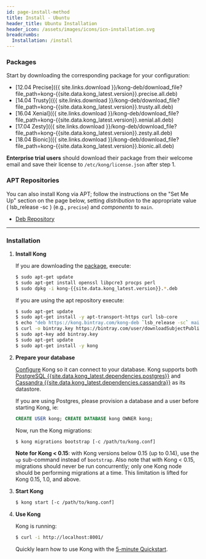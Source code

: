 ```yaml
---
id: page-install-method
title: Install - Ubuntu
header_title: Ubuntu Installation
header_icon: /assets/images/icons/icn-installation.svg
breadcrumbs:
  Installation: /install
---
```


### Packages

Start by downloading the corresponding package for your configuration:

- [12.04 Precise]({{ site.links.download }}/kong-deb/download_file?file_path=kong-{{site.data.kong_latest.version}}.precise.all.deb)
- [14.04 Trusty]({{ site.links.download }}/kong-deb/download_file?file_path=kong-{{site.data.kong_latest.version}}.trusty.all.deb)
- [16.04 Xenial]({{ site.links.download }}/kong-deb/download_file?file_path=kong-{{site.data.kong_latest.version}}.xenial.all.deb)
- [17.04 Zesty]({{ site.links.download }}/kong-deb/download_file?file_path=kong-{{site.data.kong_latest.version}}.zesty.all.deb)
- [18.04 Bionic]({{ site.links.download }}/kong-deb/download_file?file_path=kong-{{site.data.kong_latest.version}}.bionic.all.deb)

**Enterprise trial users** should download their package from their welcome email and save their license to `/etc/kong/license.json` after step 1.

### APT Repositories

You can also install Kong via APT; follow the instructions on the "Set Me Up"
section on the page below, setting  *distribution* to the appropriate value ( lsb_release -sc )
(e.g., `precise`) and *components* to `main`.

- [Deb Repository](https://bintray.com/kong/kong-deb)

----

### Installation

1. **Install Kong**

    If you are downloading the [package](#packages), execute:

    ```bash
    $ sudo apt-get update
    $ sudo apt-get install openssl libpcre3 procps perl
    $ sudo dpkg -i kong-{{site.data.kong_latest.version}}.*.deb
    ```

    If you are using the apt repository execute:
    ```bash
    $ sudo apt-get update
    $ sudo apt-get install -y apt-transport-https curl lsb-core
    $ echo "deb https://kong.bintray.com/kong-deb `lsb_release -sc` main" | sudo tee -a /etc/apt/sources.list
    $ curl -o bintray.key https://bintray.com/user/downloadSubjectPublicKey?username=bintray
    $ sudo apt-key add bintray.key
    $ sudo apt-get update
    $ sudo apt-get install -y kong
    ```

2. **Prepare your database**

    [Configure][configuration] Kong so it can connect to your database. Kong supports both [PostgreSQL {{site.data.kong_latest.dependencies.postgres}}](http://www.postgresql.org/) and [Cassandra {{site.data.kong_latest.dependencies.cassandra}}](http://cassandra.apache.org/) as its datastore.

    If you are using Postgres, please provision a database and a user before starting Kong, ie:

    ```sql
    CREATE USER kong; CREATE DATABASE kong OWNER kong;
    ```

    Now, run the Kong migrations:

    ```bash
    $ kong migrations bootstrap [-c /path/to/kong.conf]
    ```

    **Note for Kong < 0.15**: with Kong versions below 0.15 (up to 0.14), use
    the `up` sub-command instead of `bootstrap`. Also note that with Kong <
    0.15, migrations should never be run concurrently; only one Kong node
    should be performing migrations at a time. This limitation is lifted for
    Kong 0.15, 1.0, and above.

3. **Start Kong**

    ```bash
    $ kong start [-c /path/to/kong.conf]
    ```

4. **Use Kong**

    Kong is running:

    ```bash
    $ curl -i http://localhost:8001/
    ```

    Quickly learn how to use Kong with the [5-minute Quickstart](/latest/getting-started/quickstart).

[configuration]: /{{site.data.kong_latest.release}}/configuration#database
